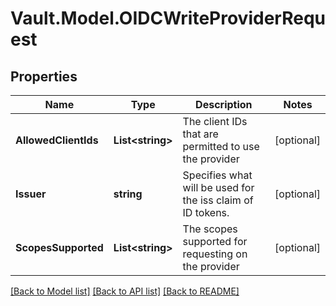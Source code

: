 # Vault.Model.OIDCWriteProviderRequest

## Properties

Name | Type | Description | Notes
------------ | ------------- | ------------- | -------------
**AllowedClientIds** | **List&lt;string&gt;** | The client IDs that are permitted to use the provider | [optional] 
**Issuer** | **string** | Specifies what will be used for the iss claim of ID tokens. | [optional] 
**ScopesSupported** | **List&lt;string&gt;** | The scopes supported for requesting on the provider | [optional] 


[[Back to Model list]](../README.md#documentation-for-models) [[Back to API list]](../README.md#documentation-for-api-endpoints) [[Back to README]](../README.md)

